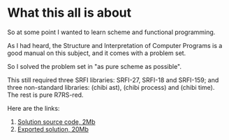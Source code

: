 # What this all is about

So at some point I wanted to learn scheme and functional programming.

As I had heard, the Structure and Interpretation of Computer Programs is a good manual on this subject, and it comes with a problem set.

So I solved the problem set in "as pure scheme as possible".

This still required three SRFI libraries: SRFI-27, SRFI-18 and SRFI-159; and three non-standard libraries: (chibi ast), (chibi process) and (chibi time). The rest is pure R7RS-red.

Here are the links:

  1. [Solution source code, 2Mb](https://gitlab.com/Lockywolf/chibi-sicp/-/blob/master/index.org)
  2. [Exported solution, 20Mb](https://gitlab.com/Lockywolf/chibi-sicp/-/blob/master/index.pdf)
